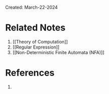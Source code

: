 Created: March-22-2024


# Related Notes

1. [[Theory of Computation]]
2. [[Regular Expression]]
3. [[Non-Deterministic Finite Automata (NFA)]]
# References

1. 